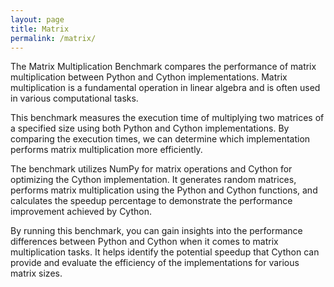 ```yaml
---
layout: page
title: Matrix
permalink: /matrix/
---
```


The Matrix Multiplication Benchmark compares the performance of matrix
multiplication between Python and Cython implementations. Matrix multiplication
is a fundamental operation in linear algebra and is often used in various
computational tasks.

This benchmark measures the execution time of multiplying two matrices of a
specified size using both Python and Cython implementations. By comparing the
execution times, we can determine which implementation performs matrix
multiplication more efficiently.

The benchmark utilizes NumPy for matrix operations and Cython for optimizing
the Cython implementation. It generates random matrices, performs matrix
multiplication using the Python and Cython functions, and calculates the
speedup percentage to demonstrate the performance improvement achieved by
Cython.

By running this benchmark, you can gain insights into the performance
differences between Python and Cython when it comes to matrix multiplication
tasks. It helps identify the potential speedup that Cython can provide and
evaluate the efficiency of the implementations for various matrix sizes.
